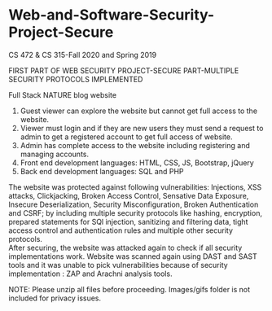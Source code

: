 # Web-and-Software-Security-Project-Secure


CS 472 & CS 315-Fall 2020 and Spring 2019 

FIRST PART OF WEB SECURITY PROJECT-SECURE PART-MULTIPLE SECURITY PROTOCOLS IMPLEMENTED 

Full Stack NATURE blog website 

1. Guest viewer can explore the website but cannot get full access to the website. 
2. Viewer must login and if they are new users they must send a request to admin to get a registered account to get full access of website. 
3. Admin has complete access to the website including registering and managing accounts. 
4. Front end development languages: HTML, CSS, JS, Bootstrap, jQuery 
5. Back end development languages: SQL and PHP

The website was protected against following vulnerabilities: Injections, XSS attacks, Clickjacking, Broken Access Control, Sensative Data Exposure, Insecure Deserialization, Security Misconfiguration, Broken Authentication and CSRF; by including multiple security protocols like hashing, encryption, prepared statements for SQl injection, sanitizing and filtering data, tight access control and authentication rules and multiple other security protocols.    
After securing, the website was attacked again to check if all security implementations work. 
Website was scanned again using DAST and SAST tools and it was unable to pick vulnerabilities because of security implementation : ZAP and Arachni analysis tools. 

NOTE: Please unzip all files before proceeding. Images/gifs folder is not included for privacy issues. 
